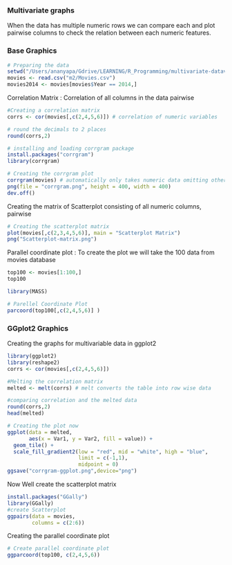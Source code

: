 ### Multivariate graphs
When the data has multiple numeric rows we can compare each and plot pairwise columns to check the relation between each numeric features.

### Base Graphics

```R
# Preparing the data
setwd("/Users/ananyapa/Gdrive/LEARNING/R_Programming/multivariate-dataviz")
movies <- read.csv("m2/Movies.csv")
movies2014 <- movies[movies$Year == 2014,]
```

Correlation Matrix : Correlation of all columns in the data pairwise

```R
#Creating a correlation matrix
corrs <- cor(movies[,c(2,4,5,6)]) # correlation of numeric variables

# round the decimals to 2 places
round(corrs,2)

# installing and loading corrgram package
install.packages("corrgram")
library(corrgram)

# Creating the corrgram plot
corrgram(movies) # automatically only takes numeric data omitting others
png(file = "corrgram.png", height = 400, width = 400)
dev.off()
```

Creating the matrix of Scatterplot consisting of all numeric columns, pairwise

```R
# Creating the scatterplot matrix
plot(movies[,c(2,3,4,5,6)], main = "Scatterplot Matrix")
png("Scatterplot-matrix.png")
```

Parallel coordinate plot : To create the plot we will take the 100 data from movies database

```R
top100 <- movies[1:100,]
top100

library(MASS)

# Parellel Coordinate Plot
parcoord(top100[,c(2,4,5,6)] )
```

### GGplot2 Graphics

Creating the graphs for multivariable data in ggplot2

```R
library(ggplot2)
library(reshape2)
corrs <- cor(movies[,c(2,4,5,6)])

#Melting the correlation matrix
melted <- melt(corrs) # melt converts the table into row wise data 

#comparing correlation and the melted data
round(corrs,2)
head(melted)

# Creating the plot now
ggplot(data = melted,
       aes(x = Var1, y = Var2, fill = value)) +
  geom_tile() +
  scale_fill_gradient2(low = "red", mid = "white", high = "blue",
                       limit = c(-1,1),
                       midpoint = 0)
ggsave("corrgram-ggplot.png",device="png")
```
Now Well create the scatterplot matrix  

```R
install.packages("GGally")
library(GGally)
#create Scatterplot
ggpairs(data = movies,
        columns = c(2:6))
```
Creating the parallel coordinate plot

```R
# Create parallel coordinate plot 
ggparcoord(top100, c(2,4,5,6))

```
